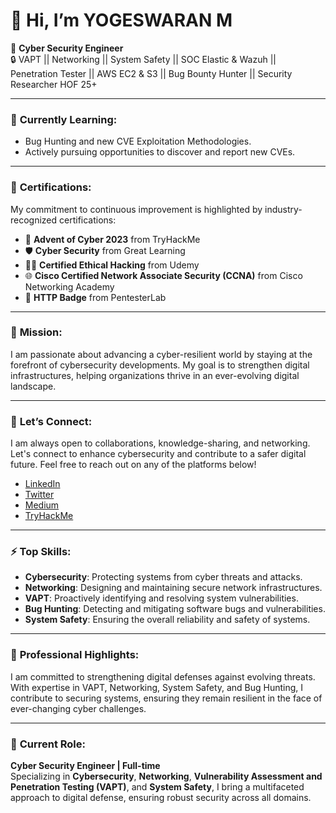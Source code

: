 # 👋 Hi, I’m YOGESWARAN M

🚀 **Cyber Security Engineer**  
🔒 VAPT || Networking || System Safety || SOC Elastic & Wazuh || Penetration Tester || AWS EC2 & S3 || Bug Bounty Hunter || Security Researcher HOF 25+

---

### 🌱 **Currently Learning:**
- Bug Hunting and new CVE Exploitation Methodologies.
- Actively pursuing opportunities to discover and report new CVEs.

---

### 📜 **Certifications:**
My commitment to continuous improvement is highlighted by industry-recognized certifications:

- 🏅 **Advent of Cyber 2023** from TryHackMe
- 🛡️ **Cyber Security** from Great Learning
- 🧑‍💻 **Certified Ethical Hacking** from Udemy
- 🌐 **Cisco Certified Network Associate Security (CCNA)** from Cisco Networking Academy
- 🔑 **HTTP Badge** from PentesterLab

---

### 🎯 **Mission:**
I am passionate about advancing a cyber-resilient world by staying at the forefront of cybersecurity developments. My goal is to strengthen digital infrastructures, helping organizations thrive in an ever-evolving digital landscape.

---

### 🤝 **Let’s Connect:**
I am always open to collaborations, knowledge-sharing, and networking. Let's connect to enhance cybersecurity and contribute to a safer digital future. Feel free to reach out on any of the platforms below!

- [LinkedIn](https://www.linkedin.com/in/yogeswaran-m/)
- [Twitter](https://x.com/Yogeshwaran2022)
- [Medium](https://medium.com/@yogeswaran.m)
- [TryHackMe](https://tryhackme.com/p/yogeswaran.m.20)

---

### ⚡ **Top Skills:**
- **Cybersecurity**: Protecting systems from cyber threats and attacks.
- **Networking**: Designing and maintaining secure network infrastructures.
- **VAPT**: Proactively identifying and resolving system vulnerabilities.
- **Bug Hunting**: Detecting and mitigating software bugs and vulnerabilities.
- **System Safety**: Ensuring the overall reliability and safety of systems.

---

### 💼 **Professional Highlights:**
I am committed to strengthening digital defenses against evolving threats. With expertise in VAPT, Networking, System Safety, and Bug Hunting, I contribute to securing systems, ensuring they remain resilient in the face of ever-changing cyber challenges.

---

### 🔧 **Current Role:**
**Cyber Security Engineer | Full-time**  
Specializing in **Cybersecurity**, **Networking**, **Vulnerability Assessment and Penetration Testing (VAPT)**, and **System Safety**, I bring a multifaceted approach to digital defense, ensuring robust security across all domains.

